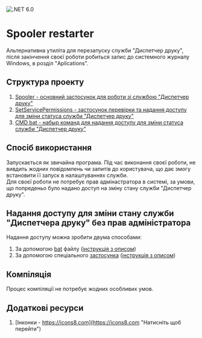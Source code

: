 ![.NET 6.0](https://img.shields.io/badge/.NET-6.0-brightgreen)
# Spooler restarter
Альтернативна утиліта для перезапуску служби "Диспетчер друку", після закінчення своєї роботи робиться запис до системного журналу Windows, в розділ "Aplications".

## Структура проекту
1. [Spooler - основний застосунок для роботи зі службою "Диспетчер друку"](/Spooler/Spooler/Program.cs "Натисніть щоб переглянути")
2. [SetServicePermissions - застосунок перевірки та надання доступу для зміни статуса служби "Диспетчер друку"](/SetServicePermissions/SetServicePermissions/Program.cs "Натисніть щоб переглянути")
3. [CMD bat - набыр команд для надання доступу для зміни статуса служби "Диспетчер друку"](/CMD_bat/set_rights_for_the_spooler.bat "Натисніть щоб переглянути")

## Спосіб використання
Запускається як звичайна програма. Під час виконання своєї роботи, не вивдить жодних повідомлень чи запитів до користувача, що дає змогу встановити її запуск в налаштуваннях служби.<br />
Для своєї роботи не потребує прав адмінастратора в системі, за умови, що попреденьо було надано доступ на зміну стану служби "Диспетчер друку".

## Надання доступу для зміни стану служби "Диспетчера друку" без прав адміністратора
Надання доступу можна зробити двума способами:<br />

1. За допомогою [bat](/CMD_bat/set_rights_for_the_spooler.bat "Натисніть щоб переглянути") файлу ([інструкція з описом](https://www.magnumblog.space/soft/restarting-spooler-service-without-administrator-rights "Натисніть щоб переглянути"))
2. За допомогою спеціального [застосунка](/SetServicePermissions/SetServicePermissions/Program.cs "Натисніть щоб переглянути") ([інструкція з описом](# "В процесі написання"))

## Компіляція
Процес компіляції не потребує жодних особливих умов.

## Додаткові ресурси
1. [Інконки - https://icons8.com](https://icons8.com "Натисніть щоб перейти")